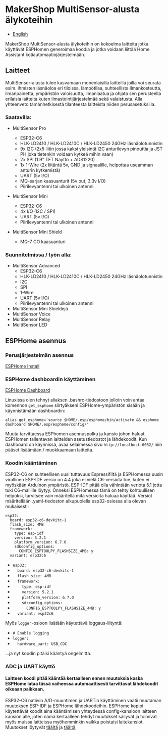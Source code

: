 # MakerShop MultiSensor-alusta älykoteihin

- [English](./README.md)

MakerShop MultiSensor-alusta älykoteihin on kokoelma laitteita jotka käyttävät ESPHomen generoimaa koodia ja jotka voidaan liittää Home Assistant kotiautomaatiojärjestelmään.

## Laitteet

MultiSensor-alusta tulee kasvamaan monenlaisilla laitteilla joilla voi seurata esim. ihmisten läsnäoloa eri tiloissa, lämpötilaa, suhteellista ilmankosteutta, ilmanpainetta, ympäristön valoisuutta, ilmanlaatua ja ohjata sen perusteella erilaisia laitteita kuten ilmastointijärjestelmää sekä valaistusta. Alla yhteenveto tämänhetkisestä tilanteesta laitteista niiden perusasetuksilla.

### Saatavilla:
- MultiSensor Pro
  - ESP32-C6
  - HLK-LD2410 / HLK-LD2410C / HLK-LD2450 24GHz läsnäolotunnistin
  - 9x I2C (2x5 liitin jossa kaksi yleisintä I2C anturilevyn pinouttia ja JST PH joka tietenkin voidaan kytkeä mihin vaan)
  - 2x SPI (1.9" TFT Näyttö + ADS1220)
  - 1x 1-Wire (2x liitäntä 5v, GND ja signaalille, helpottaa useamman anturin kytkemistä)
  - UART (5v I/O)
  - MQ-sarjan kaasuanturit (5v out, 3.3v I/O)
  - Piirilevyantenni tai ulkoinen antenni
 
- MultiSensor Mini
  - ESP32-C6
  - 4x I/O (I2C / SPI)
  - UART (5v I/O)
  - Piirilevyantenni tai ulkoinen antenni

- MultiSensor Mini Shield
  - MQ-7 CO kaasuanturi
 
### Suunnitelmissa / työn alla:
- MultiSensor Advanced
  - ESP32-C6
  - HLK-LD2410 / HLK-LD2410C / HLK-LD2450 24GHz läsnäolotunnistin
  - I2C
  - SPI
  - 1-Wire
  - UART (5v I/O)
  - Piirilevyantenni tai ulkoinen antenni
- MultiSensor Mini Shieldejä
- MultiSensor Voice
- MultiSensor Relay
- MultiSensor LED

## ESPHome asennus

### Perusjärjestelmän asennus
[ESPHome Install](https://esphome.io/guides/installing_esphome.html)

### ESPHome dashboardin käyttäminen
[ESPHome Dashboard](https://esphome.io/guides/getting_started_command_line.html#bonus-esphome-dashboard)

Linuxissa olen tehnyt aliaksen .bashrc-tiedostoon jolloin voin antaa komennon `get_esphome` siirtyäkseni ESPHome-ympäristön sisään ja käynnistämään dashboardin:

`alias get_esphome='source $HOME/.esp/esphome/bin/activate && esphome dashboard $HOME/.esp/esphome/config/'`

Muuta tarvittaessa ESPhomen asennuspolku ja kansio johon haluat ESPHomen tallentavan laitteiden asetustiedostot ja lähdekoodit. Kun dashboard on käynnissä, avaa selaimessa sivu `http://localhost:6052/` niin pääset lisäämään / muokkaamaan laitteita.

### Koodin kääntäminen

ESP32-C6 on suhteellisen uusi tuttavuus Espressifiltä ja ESPHomessa uusin virallinen ESP-IDF versio on 4.4 joka ei vielä C6-versiota tue, kuten ei myöskään Arduinon ympäristö. ESP-IDF pitää olla vähintään veriota 5.1 jotta tuki C6-mallille löytyy. Onneksi ESPHomessa tämä on tehty kohtuullisen helpoksi, tarvitsee vain määritellä mitä versioita haluaa käyttää. Versiot määritellään .yaml-tiedoston alkupuolella esp32-osiossa alla olevan mukaisesti:

```
esp32:
  board: esp32-c6-devkitc-1
  flash_size: 4MB
  framework:
    type: esp-idf
    version: 5.2.1
    platform_version: 6.7.0
    sdkconfig_options:
      CONFIG_ESPTOOLPY_FLASHSIZE_4MB: y
  variant: esp32c6
```

- `esp32:`
- `  board: esp32-c6-devkitc-1`
- `  flash_size: 4MB`
- `  framework:`
- `    type: esp-idf`
- `    version: 5.2.1`
- `    platform_version: 6.7.0`
- `    sdkconfig_options:`
- `      CONFIG_ESPTOOLPY_FLASHSIZE_4MB: y`
- `  variant: esp32c6`

Myös `logger`-osioon lisätään käytettävä loggaus-liityntä:
- `# Enable logging`
- `logger:`
- `  hardware_uart: USB_CDC`

...ja nyt koodin pitäisi kääntyä ongelmitta.

### ADC ja UART käyttö

#### Laitteen koodi pitää kääntää kertaalleen ennen muutoksia koska ESPHome lataa tässä vaiheessa automaattisesti tarvittavat lähdekoodit oikeaan paikkaan.

ESP32-C6 natiivin A/D-muuntimen ja UARTin käyttäminen vaatii muutaman muutoksen ESP-IDF ja ESPHome lähdekoodeihin. ESPHome kopioi käytettävät koodit aina kääntämisen yhteydessä config-kansioon laitteen kansion alle, joten nämä kertaalleen tehdyt muutokset säilyvät ja toimivat myös muissa laitteissa myöhemminkin vaikka poistaisi laitekansiot. Muutokset löytyvät [täältä](https://github.com/makershopfi/smarthome/tree/main/.platformio/packages/framework-espidf/components/esp_adc/deprecated) ja [täältä](https://github.com/makershopfi/smarthome/tree/main/esphome/lib/python3.12/site-packages/esphome/components)
